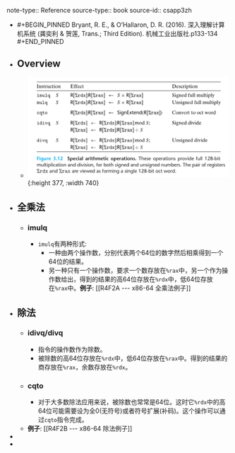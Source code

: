 note-type:: Reference
source-type:: book
source-id:: csapp3zh

- #+BEGIN_PINNED
  Bryant, R. E., & O’Hallaron, D. R. (2016). 深入理解计算机系统 (龚奕利 & 贺莲, Trans.; Third Edition). 机械工业出版社.p133-134
  #+END_PINNED
- ## Overview
	- ![image.png](../assets/image_1666146767112_0.png){:height 377, :width 740}
- ## 全乘法
	- ### imulq
		- `imulq`有两种形式:
			- 一种由两个操作数，分别代表两个64位的数字然后相乘得到一个64位的结果。
			- 另一种只有一个操作数，要求一个数存放在`%rax`中，另一个作为操作数给出，得到的结果的高64位存放在`%rdx`中，低64位存放在`%rax`中。**例子**: [[R4F2A --- x86-64 全乘法例子]]
- ## 除法
	- ### idivq/divq
		- 指令的操作数作为除数。
		- 被除数的高64位存放在`%rdx`中，低64位存放在`%rax`中。得到的结果的商存放在`%rax`，余数存放在`%rdx`。
	- ### cqto
		- 对于大多数除法应用来说，被除数也常常是64位。这时它`%rdx`中的高64位可能需要设为全0(无符号)或者符号扩展(补码)。这个操作可以通过`cqto`指令完成。
	- **例子**: [[R4F2B --- x86-64 除法例子]]
-
-